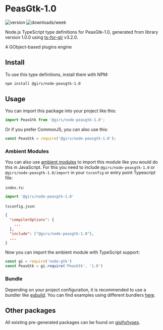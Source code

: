 
# PeasGtk-1.0

![version](https://img.shields.io/npm/v/@girs/node-peasgtk-1.0)
![downloads/week](https://img.shields.io/npm/dw/@girs/node-peasgtk-1.0)


Node.js TypeScript type definitions for PeasGtk-1.0, generated from library version 1.0.0 using [ts-for-gir](https://github.com/gjsify/ts-for-gir) v3.2.0.

A GObject-based plugins engine

## Install

To use this type definitions, install them with NPM:
```bash
npm install @girs/node-peasgtk-1.0
```

## Usage

You can import this package into your project like this:
```ts
import PeasGtk from '@girs/node-peasgtk-1.0';
```

Or if you prefer CommonJS, you can also use this:
```ts
const PeasGtk = require('@girs/node-peasgtk-1.0');
```

### Ambient Modules

You can also use [ambient modules](https://github.com/gjsify/ts-for-gir/tree/main/packages/cli#ambient-modules) to import this module like you would do this in JavaScript.
For this you need to include `@girs/node-peasgtk-1.0` or `@girs/node-peasgtk-1.0/import` in your `tsconfig` or entry point Typescript file:

`index.ts`:
```ts
import '@girs/node-peasgtk-1.0'
```

`tsconfig.json`:
```json
{
  "compilerOptions": {
    ...
  },
  "include": ["@girs/node-peasgtk-1.0"],
  ...
}
```

Now you can import the ambient module with TypeScript support: 

```ts
const gi = require('node-gtk')
const PeasGtk = gi.require('PeasGtk', '1.0')
```


### Bundle

Depending on your project configuration, it is recommended to use a bundler like [esbuild](https://esbuild.github.io/). You can find examples using different bundlers [here](https://github.com/gjsify/ts-for-gir/tree/main/examples).

## Other packages

All existing pre-generated packages can be found on [gjsify/types](https://github.com/gjsify/types).

